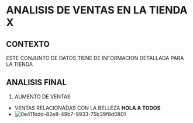 # ANALISIS DE VENTAS EN LA TIENDA X
## CONTEXTO 


ESTE CONJUNTO DE DATOS TIENE DE INFORMACION DETALLADA PARA LA TIENDA 

## ANALISIS FINAL 


1. AUMENTO DE VENTAS
- VENTAS RELACIONADAS CON LA BELLEZA **HOLA A TODOS**
- ![0e411bdd-82e8-49b7-9933-75b39f8d0801](https://github.com/user-attachments/assets/12f56446-4fdf-4d14-9fb1-588660471c03)

